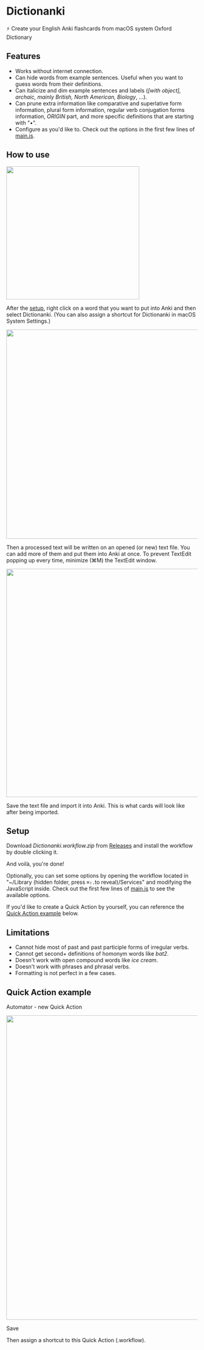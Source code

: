 # Dictionanki

⚡️ Create your English Anki flashcards from macOS system Oxford Dictionary<br>

## Features

- Works without internet connection.
- Can hide words from example sentences. Useful when you want to guess words from their definitions.
- Can italicize and dim example sentences and labels (*[with object], archaic, mainly British, North American, Biology*, ...).
- Can prune extra information like comparative and superlative form information, plural form information, regular verb conjugation forms information, *ORIGIN* part, and more specific definitions that are starting with "•".
- Configure as you'd like to. Check out the options in the first few lines of [main.js](https://github.com/seungwoochoe/dictionanki/blob/main/main.js).

## How to use

<img src="https://github.com/seungwoochoe/dictionanki/blob/main/images/1.jpg" width="350">  

After the [setup](https://github.com/seungwoochoe/dictionanki#Setup), right click on a word that you want to put into Anki and then select Dictionanki.
(You can also assign a shortcut for Dictionanki in macOS System Settings.)

<img src="https://github.com/seungwoochoe/dictionanki/blob/main/images/2.png" width="550">  

Then a processed text will be written on an opened (or new) text file. You can add more of them and put them into Anki at once. To prevent TextEdit popping up every time, minimize (⌘M) the TextEdit window.

<img src="https://github.com/seungwoochoe/dictionanki/blob/main/images/3-1.png" width="600">  

Save the text file and import it into Anki. This is what cards will look like after being imported.

## Setup

Download *Dictionanki.workflow.zip* from [Releases](https://github.com/seungwoochoe/dictionanki/releases) and install the workflow by double clicking it.

And voilà, you're done!

Optionally, you can set some options by opening the workflow located in "~/Library (hidden folder, press `⌘⇧.`to reveal)/Services" and modifying the JavaScript inside. Check out the first few lines of [main.js](https://github.com/seungwoochoe/dictionanki/blob/main/main.js) to see the available options.

If you'd like to create a Quick Action by yourself, you can reference the [Quick Action example](https://github.com/seungwoochoe/dictionanki#quick-action-example) below.

## Limitations

- Cannot hide most of past and past participle forms of irregular verbs.
- Cannot get second+ definitions of homonym words like *bat2*.
- Doesn't work with open compound words like *ice cream*.
- Doesn't work with phrases and phrasal verbs.
- Formatting is not perfect in a few cases.

## Quick Action example

Automator - new Quick Action  

<img src="https://github.com/seungwoochoe/dictionanki/blob/main/images/4.png" width="800">  
  
Save
  
Then assign a shortcut to this Quick Action (.workflow).
